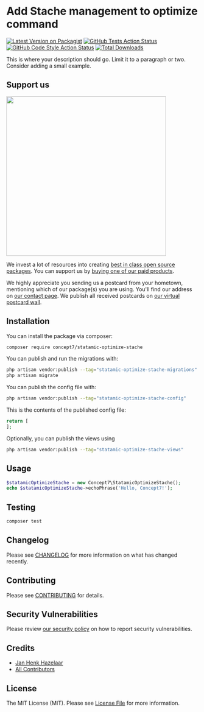 # Add Stache management to optimize command

[![Latest Version on Packagist](https://img.shields.io/packagist/v/concept7/statamic-optimize-stache.svg?style=flat-square)](https://packagist.org/packages/concept7/statamic-optimize-stache)
[![GitHub Tests Action Status](https://img.shields.io/github/actions/workflow/status/concept7/statamic-optimize-stache/run-tests.yml?branch=main&label=tests&style=flat-square)](https://github.com/concept7/statamic-optimize-stache/actions?query=workflow%3Arun-tests+branch%3Amain)
[![GitHub Code Style Action Status](https://img.shields.io/github/actions/workflow/status/concept7/statamic-optimize-stache/fix-php-code-style-issues.yml?branch=main&label=code%20style&style=flat-square)](https://github.com/concept7/statamic-optimize-stache/actions?query=workflow%3A"Fix+PHP+code+style+issues"+branch%3Amain)
[![Total Downloads](https://img.shields.io/packagist/dt/concept7/statamic-optimize-stache.svg?style=flat-square)](https://packagist.org/packages/concept7/statamic-optimize-stache)

This is where your description should go. Limit it to a paragraph or two. Consider adding a small example.

## Support us

[<img src="https://github-ads.s3.eu-central-1.amazonaws.com/statamic-optimize-stache.jpg?t=1" width="419px" />](https://spatie.be/github-ad-click/statamic-optimize-stache)

We invest a lot of resources into creating [best in class open source packages](https://spatie.be/open-source). You can support us by [buying one of our paid products](https://spatie.be/open-source/support-us).

We highly appreciate you sending us a postcard from your hometown, mentioning which of our package(s) you are using. You'll find our address on [our contact page](https://spatie.be/about-us). We publish all received postcards on [our virtual postcard wall](https://spatie.be/open-source/postcards).

## Installation

You can install the package via composer:

```bash
composer require concept7/statamic-optimize-stache
```

You can publish and run the migrations with:

```bash
php artisan vendor:publish --tag="statamic-optimize-stache-migrations"
php artisan migrate
```

You can publish the config file with:

```bash
php artisan vendor:publish --tag="statamic-optimize-stache-config"
```

This is the contents of the published config file:

```php
return [
];
```

Optionally, you can publish the views using

```bash
php artisan vendor:publish --tag="statamic-optimize-stache-views"
```

## Usage

```php
$statamicOptimizeStache = new Concept7\StatamicOptimizeStache();
echo $statamicOptimizeStache->echoPhrase('Hello, Concept7!');
```

## Testing

```bash
composer test
```

## Changelog

Please see [CHANGELOG](CHANGELOG.md) for more information on what has changed recently.

## Contributing

Please see [CONTRIBUTING](CONTRIBUTING.md) for details.

## Security Vulnerabilities

Please review [our security policy](../../security/policy) on how to report security vulnerabilities.

## Credits

- [Jan Henk Hazelaar](https://github.com/jhhazelaar)
- [All Contributors](../../contributors)

## License

The MIT License (MIT). Please see [License File](LICENSE.md) for more information.
